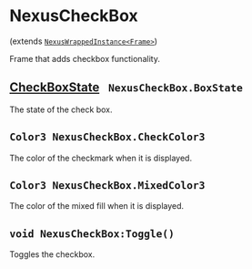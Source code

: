 # NexusCheckBox
(extends [`NexusWrappedInstance<Frame>`](../../Base/NexusWrappedInstance.md))

Frame that adds checkbox functionality.

## [CheckBoxState](../../Data/Enum/NexusEnumCollection.md) ` NexusCheckBox.BoxState`
The state of the check box.

## `Color3 NexusCheckBox.CheckColor3`
The color of the checkmark when it is displayed.

## `Color3 NexusCheckBox.MixedColor3`
The color of the mixed fill when it is displayed.

## `void NexusCheckBox:Toggle()`
Toggles the checkbox.